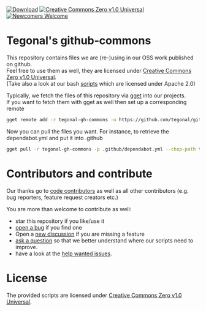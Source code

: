 <!-- for main -->
<!--
[![Download](https://img.shields.io/badge/Download-v0.1.2-%23007ec6)](https://github.com/tegonal/github-commons/releases/tag/v0.1.2)
[![Creative Commons Zero v1.0 Universal](https://img.shields.io/badge/%E2%9A%96-Apache%202.0-%230b45a6)](https://creativecommons.org/publicdomain/zero/1.0/ "License")
[![Code Quality](https://github.com/tegonal/github-commons/workflows/Scripts%20Code%20Quality/badge.svg?event=push&branch=main)](https://github.com/tegonal/github-commons/actions/workflows/scripts-quality.yml?query=branch%3Amain)
[![Newcomers Welcome](https://img.shields.io/badge/%F0%9F%91%8B-Newcomers%20Welcome-blueviolet)](https://github.com/tegonal/github-commons/issues?q=is%3Aissue+is%3Aopen+label%3A%22good+first+issue%22 "Ask in discussions for help")
-->
<!-- for main end -->
<!-- for release -->

[![Download](https://img.shields.io/badge/Download-v0.1.2-%23007ec6)](https://github.com/tegonal/github-commons/releases/tag/v0.1.2)
[![Creative Commons Zero v1.0 Universal](https://img.shields.io/badge/%E2%9A%96-Apache%202.0-%230b45a6)](https://creativecommons.org/publicdomain/zero/1.0/ "License")
[![Newcomers Welcome](https://img.shields.io/badge/%F0%9F%91%8B-Newcomers%20Welcome-blueviolet)](https://github.com/tegonal/github-commons/issues?q=is%3Aissue+is%3Aopen+label%3A%22good+first+issue%22 "Ask in discussions for help")

<!-- for release end -->

# Tegonal's github-commons

This repository contains files we are (re-)using in our OSS work published on github.  
Feel free to use them as well, they are licensed under [Creative Commons Zero v1.0 Universal](https://creativecommons.org/publicdomain/zero/1.0/).  
(Take also a look at our bash [scripts](https://github.com/tegonal/scripts) which are licensed under Apache 2.0)

Typically, we fetch the files of this repository via [gget](https://github.com/tegonal/gget) into our projects.  
If you want to fetch them with gget as well then set up a corresponding remote
```bash
gget remote add -r tegonal-gh-commons -u https://github.com/tegonal/github-commons
````

Now you can pull the files you want. For instance, to retrieve the dependabot.yml and put it into .github
```bash
gget pull -r tegonal-gh-commons -p .github/dependabot.yml --chop-path true -d .github
```

# Contributors and contribute

Our thanks go to [code contributors](https://github.com/tegonal/github-commons/graphs/contributors)
as well as all other contributors (e.g. bug reporters, feature request creators etc.)

You are more than welcome to contribute as well:

- star this repository if you like/use it
- [open a bug](https://github.com/tegonal/github-commons/issues/new?template=bug_report.md) if you find one
- Open a [new discussion](https://github.com/tegonal/github-commons/discussions/new?category=ideas) if you are missing a
  feature
- [ask a question](https://github.com/tegonal/github-commons/discussions/new?category=q-a)
  so that we better understand where our scripts need to improve.
- have a look at
  the [help wanted issues](https://github.com/tegonal/github-commons/issues?q=is%3Aissue+is%3Aopen+label%3A%22help+wanted%22).

# License

The provided scripts are licensed under [Creative Commons Zero v1.0 Universal](https://creativecommons.org/publicdomain/zero/1.0/).
